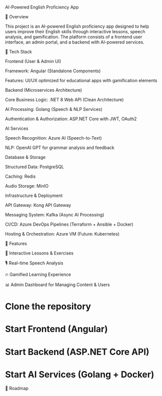 AI-Powered English Proficiency App

🚀 Overview

This project is an AI-powered English proficiency app designed to help users improve their English skills through interactive lessons, speech analysis, and gamification. The platform consists of a frontend user interface, an admin portal, and a backend with AI-powered services.

📌 Tech Stack

Frontend (User & Admin UI)

  Framework: Angular (Standalone Components)
  
  Features: UI/UX optimized for educational apps with gamification elements

Backend (Microservices Architecture)

  Core Business Logic: .NET 8 Web API (Clean Architecture)
  
  AI Processing: Golang (Speech & NLP Services)
  
  Authentication & Authorization: ASP.NET Core with JWT, OAuth2
  
  AI Services
  
  Speech Recognition: Azure AI (Speech-to-Text)
  
  NLP: OpenAI GPT for grammar analysis and feedback

Database & Storage

  Structured Data: PostgreSQL
  
  Caching: Redis
  
  Audio Storage: MinIO

Infrastructure & Deployment

  API Gateway: Kong API Gateway
  
  Messaging System: Kafka (Async AI Processing)
  
  CI/CD: Azure DevOps Pipelines (Terraform + Ansible + Docker)
  
  Hosting & Orchestration: Azure VM (Future: Kubernetes)

🎯 Features

📝 Interactive Lessons & Exercises

🎙️ Real-time Speech Analysis

🔥 Gamified Learning Experience

📊 Admin Dashboard for Managing Content & Users


# Clone the repository


# Start Frontend (Angular)


# Start Backend (ASP.NET Core API)


# Start AI Services (Golang + Docker)


📖 Roadmap

